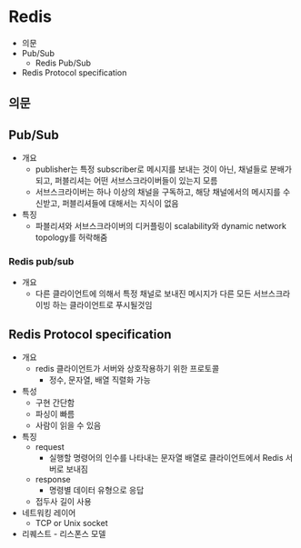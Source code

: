 # Redis

- 의문
- Pub/Sub
  - Redis Pub/Sub
- Redis Protocol specification

## 의문

## Pub/Sub

- 개요
  - publisher는 특정 subscriber로 메시지를 보내는 것이 아닌, 채널들로 분배가 되고, 퍼블리셔는 어떤 서브스크라이버들이 있는지 모름
  - 서브스크라이버는 하나 이상의 채널을 구독하고, 해당 채널에서의 메시지를 수신받고, 퍼블리셔들에 대해서는 지식이 없음
- 특징
  - 파블리셔와 서브스크라이버의 디커플링이 scalability와 dynamic network topology를 허락해줌

### Redis pub/sub

- 개요
  - 다른 클라이언트에 의해서 특정 채널로 보내진 메시지가 다른 모든 서브스크라이빙 하는 클라이언트로 푸시될것임

## Redis Protocol specification

- 개요
  - redis 클라이언트가 서버와 상호작용하기 위한 프로토콜
    - 정수, 문자열, 배열 직렬화 가능
- 특성
  - 구현 간단함
  - 파싱이 빠름
  - 사람이 읽을 수 있음
- 특징
  - request
    - 실행할 명령어의 인수를 나타내는 문자열 배열로 클라이언트에서 Redis 서버로 보내짐
  - response
    - 명령별 데이터 유형으로 응답
  - 접두사 길이 사용
- 네트워킹 레이어
  - TCP or Unix socket
- 리퀘스트 - 리스폰스 모델
